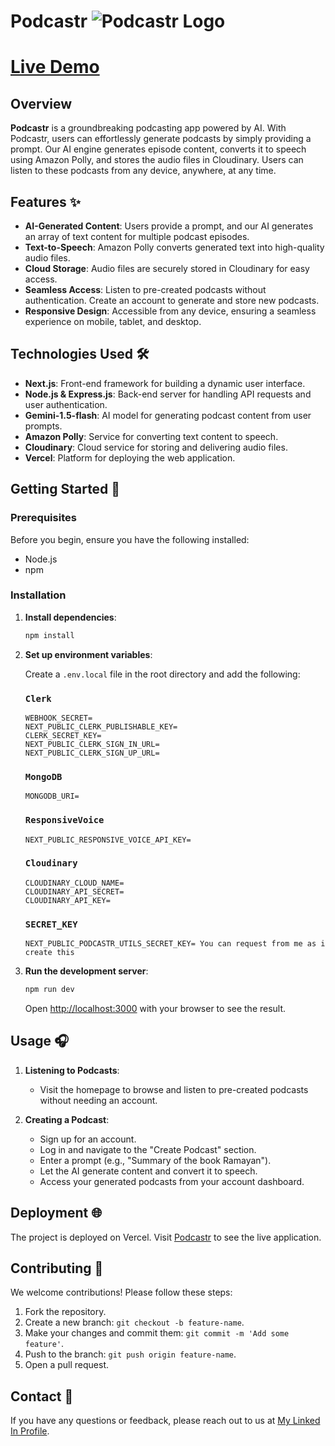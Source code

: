 # Podcastr ![Podcastr Logo](https://podcastr-taupe-two.vercel.app/icons/logo.svg)

# [Live Demo](https://podcastr-taupe-two.vercel.app/)

## Overview

**Podcastr** is a groundbreaking podcasting app powered by AI. With Podcastr, users can effortlessly generate podcasts by simply providing a prompt. Our AI engine generates episode content, converts it to speech using Amazon Polly, and stores the audio files in Cloudinary. Users can listen to these podcasts from any device, anywhere, at any time.

## Features ✨

- **AI-Generated Content**: Users provide a prompt, and our AI generates an array of text content for multiple podcast episodes.
- **Text-to-Speech**: Amazon Polly converts generated text into high-quality audio files.
- **Cloud Storage**: Audio files are securely stored in Cloudinary for easy access.
- **Seamless Access**: Listen to pre-created podcasts without authentication. Create an account to generate and store new podcasts.
- **Responsive Design**: Accessible from any device, ensuring a seamless experience on mobile, tablet, and desktop.

## Technologies Used 🛠️

- **Next.js**: Front-end framework for building a dynamic user interface.
- **Node.js & Express.js**: Back-end server for handling API requests and user authentication.
- **Gemini-1.5-flash**: AI model for generating podcast content from user prompts.
- **Amazon Polly**: Service for converting text content to speech.
- **Cloudinary**: Cloud service for storing and delivering audio files.
- **Vercel**: Platform for deploying the web application.

## Getting Started 🚀

### Prerequisites

Before you begin, ensure you have the following installed:

- Node.js
- npm

### Installation


1. **Install dependencies**:

   ```bash
   npm install
   ```

2. **Set up environment variables**:

   Create a `.env.local` file in the root directory and add the following:


    ### `Clerk`
    ```
    WEBHOOK_SECRET=
    NEXT_PUBLIC_CLERK_PUBLISHABLE_KEY=
    CLERK_SECRET_KEY=
    NEXT_PUBLIC_CLERK_SIGN_IN_URL=
    NEXT_PUBLIC_CLERK_SIGN_UP_URL=
    ```

    ### `MongoDB`
    ```
    MONGODB_URI=
    ```

    ### `ResponsiveVoice`
    ```
    NEXT_PUBLIC_RESPONSIVE_VOICE_API_KEY=
    ```

    ### `Cloudinary`
    ```
    CLOUDINARY_CLOUD_NAME=
    CLOUDINARY_API_SECRET=
    CLOUDINARY_API_KEY=
    ```


    ### `SECRET_KEY`
    ```
    NEXT_PUBLIC_PODCASTR_UTILS_SECRET_KEY= You can request from me as i create this
    ```

3. **Run the development server**:

    ```bash
   npm run dev
    ```

   Open [http://localhost:3000](http://localhost:3000) with your browser to see the result.

## Usage 🎧

1. **Listening to Podcasts**:
   - Visit the homepage to browse and listen to pre-created podcasts without needing an account.

2. **Creating a Podcast**:
   - Sign up for an account.
   - Log in and navigate to the "Create Podcast" section.
   - Enter a prompt (e.g., "Summary of the book Ramayan").
   - Let the AI generate content and convert it to speech.
   - Access your generated podcasts from your account dashboard.

## Deployment 🌐

The project is deployed on Vercel. Visit [Podcastr](https://podcastr-taupe-two.vercel.app/) to see the live application.

## Contributing 🤝

We welcome contributions! Please follow these steps:

1. Fork the repository.
2. Create a new branch: `git checkout -b feature-name`.
3. Make your changes and commit them: `git commit -m 'Add some feature'`.
4. Push to the branch: `git push origin feature-name`.
5. Open a pull request.

## Contact 📧

If you have any questions or feedback, please reach out to us at [My Linked In Profile](https://www.linkedin.com/in/vineet-raj-b96381257/).


